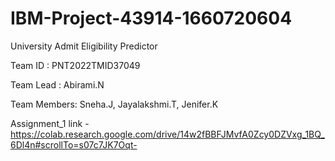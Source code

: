 # IBM-Project-43914-1660720604
University Admit Eligibility Predictor 

Team ID : PNT2022TMID37049

Team Lead : Abirami.N

Team Members: Sneha.J, Jayalakshmi.T, Jenifer.K
            
            
Assignment_1 link - https://colab.research.google.com/drive/14w2fBBFJMvfA0Zcy0DZVxg_1BQ_6Dl4n#scrollTo=s07c7JK7Oqt-
